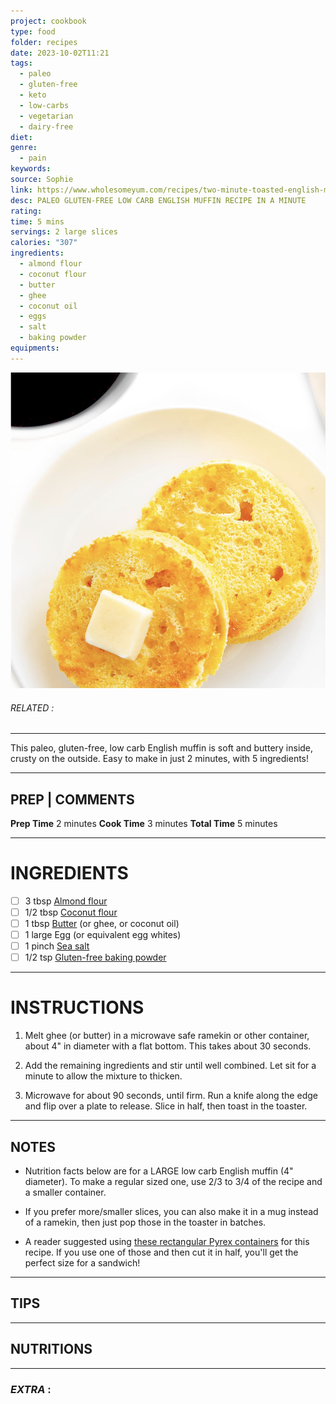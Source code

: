 ```yaml
---
project: cookbook
type: food
folder: recipes
date: 2023-10-02T11:21
tags:
  - paleo
  - gluten-free
  - keto
  - low-carbs
  - vegetarian
  - dairy-free
diet: 
genre:
  - pain
keywords: 
source: Sophie
link: https://www.wholesomeyum.com/recipes/two-minute-toasted-english-muffin/
desc: PALEO GLUTEN-FREE LOW CARB ENGLISH MUFFIN RECIPE IN A MINUTE
rating: 
time: 5 mins
servings: 2 large slices
calories: "307"
ingredients:
  - almond flour
  - coconut flour
  - butter
  - ghee
  - coconut oil
  - eggs
  - salt
  - baking powder
equipments:
---
```


![IMAGE](image_698.png)

###### *RELATED* : 
---
This paleo, gluten-free, low carb English muffin is soft and buttery inside, crusty on the outside. Easy to make in just 2 minutes, with 5 ingredients!

---
## PREP | COMMENTS

**Prep Time** 2 minutes
**Cook Time** 3 minutes
**Total Time** 5 minutes

---
# INGREDIENTS

- [ ] 3 tbsp [Almond flour](https://www.wholesomeyum.com/product/B00IDLV6OM/US/wholyum-20/)
- [ ] 1/2 tbsp [Coconut flour](https://www.wholesomeyum.com/product/B00IDCFXG8/US/wholyum-20/)
- [ ] 1 tbsp [Butter](https://www.wholesomeyum.com/product/B01AYUZN66/US/wholyum-20/) (or ghee, or coconut oil)
- [ ] 1 large Egg (or equivalent egg whites)
- [ ] 1 pinch [Sea salt](https://www.wholesomeyum.com/product/B0034TY0A0/US/wholyum-20/)
- [ ] 1/2 tsp [Gluten-free baking powder](https://www.wholesomeyum.com/product/B000WGELMA/US/wholyum-20/)

---
# INSTRUCTIONS

1. Melt ghee (or butter) in a microwave safe ramekin or other container, about 4" in diameter with a flat bottom. This takes about 30 seconds.
    
2. Add the remaining ingredients and stir until well combined. Let sit for a minute to allow the mixture to thicken.
    
3. Microwave for about 90 seconds, until firm. Run a knife along the edge and flip over a plate to release. Slice in half, then toast in the toaster.

---
## NOTES

- Nutrition facts below are for a LARGE low carb English muffin (4" diameter). To make a regular sized one, use 2/3 to 3/4 of the recipe and a smaller container.
    
- If you prefer more/smaller slices, you can also make it in a mug instead of a ramekin, then just pop those in the toaster in batches.
    
- A reader suggested using [these rectangular Pyrex containers](https://www.wholesomeyum.com/product/B00JJILWQ0/US/wholyum-20/?cart=y) for this recipe. If you use one of those and then cut it in half, you'll get the perfect size for a sandwich!

---
## TIPS



---
## NUTRITIONS



---
### *EXTRA* :



